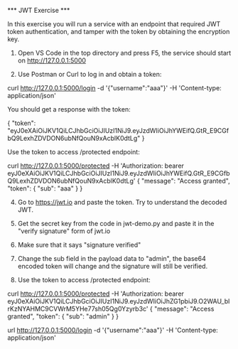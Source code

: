 *** JWT Exercise ***

In this exercise you will run a service with an endpoint that required JWT token authentication, and tamper with the token by obtaining the encryption key. 

1. Open VS Code in the top directory and press F5, the service should start on http://127.0.0.1:5000

2. Use Postman or Curl to log in and obtain a token:

curl http://127.0.0.1:5000/login -d '{"username":"aaa"}' -H 'Content-type: application/json'

You should get a response with the token:

{
  "token": "eyJ0eXAiOiJKV1QiLCJhbGciOiJIUzI1NiJ9.eyJzdWIiOiJhYWEifQ.GtR_E9CGfbQ9LexhZDVDON6ubNfQouN9xAcblK0dtLg"
}

Use the token to access /protected endpoint:

curl http://127.0.0.1:5000/protected -H 'Authorization: bearer eyJ0eXAiOiJKV1QiLCJhbGciOiJIUzI1NiJ9.eyJzdWIiOiJhYWEifQ.GtR_E9CGfbQ9LexhZDVDON6ubNfQouN9xAcblK0dtLg'
{
  "message": "Access granted",
  "token": {
    "sub": "aaa"
  }
}

4. Go to https://jwt.io and paste the token. Try to understand the decoded JWT.

5. Get the secret key from the code in jwt-demo.py and paste it in the "verify signature" form of jwt.io

6. Make sure that it says "signature verified"

7. Change the sub field in the payload data to "admin",  the base64 encoded token will change and the signature will still be verified. 

8. Use the token to access /protected endpoint:

curl http://127.0.0.1:5000/protected -H 'Authorization: bearer eyJ0eXAiOiJKV1QiLCJhbGciOiJIUzI1NiJ9.eyJzdWIiOiJhZG1pbiJ9.O2WAU_blrKzNYAHMC9CVWrM5YHe77sh05Qg0Yzyrb3c'
{
  "message": "Access granted",
  "token": {
    "sub": "admin"
  }
}




url http://127.0.0.1:5000/login -d '{"username":"aaa"}' -H 'Content-type: application/json'